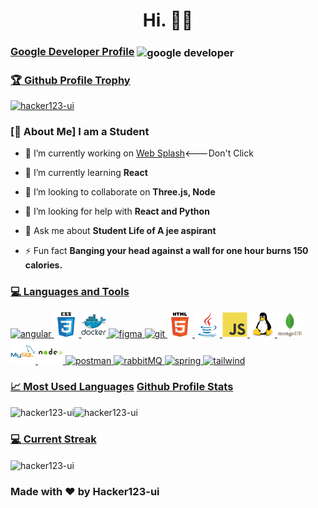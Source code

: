 <h1 align="center">Hi. 🙋‍♂️</h1>



<!--
**hacker123-ui/hacker123-ui** is a ✨ _special_ ✨ repository because its `README.md` (this file) appears on your GitHub profile.

Here are some ideas to get you started:

- 🔭 I’m currently working on ...
- 🌱 I’m currently learning ...
- 👯 I’m looking to collaborate on ...
- 🤔 I’m looking for help with ...
- 💬 Ask me about ...
- 📫 How to reach me: ...
- 😄 Pronouns: ...
- ⚡ Fun fact: ...
-->



### [Google Developer Profile](https://developers.google.com/profile/u/116908081087483481302) <img align="center" src="https://user-images.githubusercontent.com/40804626/117000956-6b31dd00-acff-11eb-95f7-d05b39e8d261.png" alt="google developer" height="60" width="60" style="background-color:white" style="background-color:white"/>
                     
### [🏆 Github Profile Trophy](https://github.com/ryo-ma/github-profile-trophy)

<p align="left"><a href="https://github.com/ryo-ma/github-profile-trophy"><img
    src="https://github-profile-trophy.vercel.app/?username=hacker123-ui" alt="hacker123-ui"/></a></p>

### [👦 About Me] I am a Student 

- 🔭 I’m currently working on [Web Splash](https://youtu.be/dQw4w9WgXcQ)<---Don't Click

- 🌱 I’m currently learning **React**

- 👯 I’m looking to collaborate on **Three.js, Node**

- 🤝 I’m looking for help with **React and Python**

- 💬 Ask me about **Student Life of A jee aspirant**

- ⚡ Fun fact **Banging your head against a wall for one hour burns 150 calories.**


### [💻 Languages and Tools]()
<p align="left"> <a href="https://angular.io" target="_blank" rel="noreferrer"> <img src="https://angular.io/assets/images/logos/angular/angular.svg" alt="angular" width="40" height="40"/> </a> <a href="https://www.w3schools.com/css/" target="_blank" rel="noreferrer"> <img src="https://raw.githubusercontent.com/devicons/devicon/master/icons/css3/css3-original-wordmark.svg" alt="css3" width="40" height="40"/> </a> <a href="https://www.docker.com/" target="_blank" rel="noreferrer"> <img src="https://raw.githubusercontent.com/devicons/devicon/master/icons/docker/docker-original-wordmark.svg" alt="docker" width="40" height="40"/> </a> <a href="https://www.figma.com/" target="_blank" rel="noreferrer"> <img src="https://www.vectorlogo.zone/logos/figma/figma-icon.svg" alt="figma" width="40" height="40"/> </a> <a href="https://git-scm.com/" target="_blank" rel="noreferrer"> <img src="https://www.vectorlogo.zone/logos/git-scm/git-scm-icon.svg" alt="git" width="40" height="40"/> </a> <a href="https://www.w3.org/html/" target="_blank" rel="noreferrer"> <img src="https://raw.githubusercontent.com/devicons/devicon/master/icons/html5/html5-original-wordmark.svg" alt="html5" width="40" height="40"/> </a> <a href="https://www.java.com" target="_blank" rel="noreferrer"> <img src="https://raw.githubusercontent.com/devicons/devicon/master/icons/java/java-original.svg" alt="java" width="40" height="40"/> </a> <a href="https://developer.mozilla.org/en-US/docs/Web/JavaScript" target="_blank" rel="noreferrer"> <img src="https://raw.githubusercontent.com/devicons/devicon/master/icons/javascript/javascript-original.svg" alt="javascript" width="40" height="40"/> </a> <a href="https://www.linux.org/" target="_blank" rel="noreferrer"> <img src="https://raw.githubusercontent.com/devicons/devicon/master/icons/linux/linux-original.svg" alt="linux" width="40" height="40"/> </a> <a href="https://www.mongodb.com/" target="_blank" rel="noreferrer"> <img src="https://raw.githubusercontent.com/devicons/devicon/master/icons/mongodb/mongodb-original-wordmark.svg" alt="mongodb" width="40" height="40"/> </a> <a href="https://www.mysql.com/" target="_blank" rel="noreferrer"> <img src="https://raw.githubusercontent.com/devicons/devicon/master/icons/mysql/mysql-original-wordmark.svg" alt="mysql" width="40" height="40"/> </a> <a href="https://nodejs.org" target="_blank" rel="noreferrer"> <img src="https://raw.githubusercontent.com/devicons/devicon/master/icons/nodejs/nodejs-original-wordmark.svg" alt="nodejs" width="40" height="40"/> </a> <a href="https://postman.com" target="_blank" rel="noreferrer"> <img src="https://www.vectorlogo.zone/logos/getpostman/getpostman-icon.svg" alt="postman" width="40" height="40"/> </a> <a href="https://www.rabbitmq.com" target="_blank" rel="noreferrer"> <img src="https://www.vectorlogo.zone/logos/rabbitmq/rabbitmq-icon.svg" alt="rabbitMQ" width="40" height="40"/> </a> <a href="https://spring.io/" target="_blank" rel="noreferrer"> <img src="https://www.vectorlogo.zone/logos/springio/springio-icon.svg" alt="spring" width="40" height="40"/> </a> <a href="https://tailwindcss.com/" target="_blank" rel="noreferrer"> <img src="https://www.vectorlogo.zone/logos/tailwindcss/tailwindcss-icon.svg" alt="tailwind" width="40" height="40"/> </a> </p>


### [📈 Most Used Languages]() [Github Profile Stats]()

<p><img align="left"
        src="https://github-readme-stats.vercel.app/api/top-langs?username=hacker123-ui&show_icons=true&locale=en&layout=compact"
        alt="hacker123-ui"/>
  <img
              src="https://github-readme-stats.vercel.app/api?username=hacker123-ui&show_icons=true&locale=en"
              alt="hacker123-ui"/>
</p>

### [💻 Current Streak]()

<p><img align="center" src="https://github-readme-streak-stats.herokuapp.com/?user=hacker123-ui&" alt="hacker123-ui"/></p>

### Made with ❤ by Hacker123-ui


